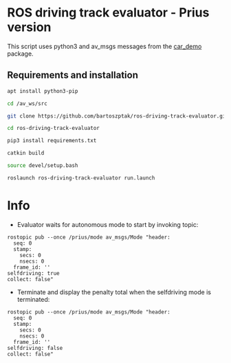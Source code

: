 # ROS driving track evaluator - Prius version

This script uses python3 and av_msgs messages from the [car_demo](https://github.com/osrf/car_demo/tree/master/car_demo) package.

## Requirements and installation

```bash
apt install python3-pip
```

```bash
cd /av_ws/src
```

```bash
git clone https://github.com/bartoszptak/ros-driving-track-evaluator.git -b sim/prius
```

```bash
cd ros-driving-track-evaluator
```

```bash
pip3 install requirements.txt
```

```bash
catkin build
```

```bash
source devel/setup.bash
```

```bash
roslaunch ros-driving-track-evaluator run.launch
```

# Info

* Evaluator waits for autonomous mode to start by invoking topic:
```ros
rostopic pub --once /prius/mode av_msgs/Mode "header:
  seq: 0
  stamp:
    secs: 0
    nsecs: 0
  frame_id: ''
selfdriving: true
collect: false"
```

* Terminate and display the penalty total when the selfdriving mode is terminated:
```ros
rostopic pub --once /prius/mode av_msgs/Mode "header:
  seq: 0
  stamp:
    secs: 0
    nsecs: 0
  frame_id: ''
selfdriving: false
collect: false"
```
